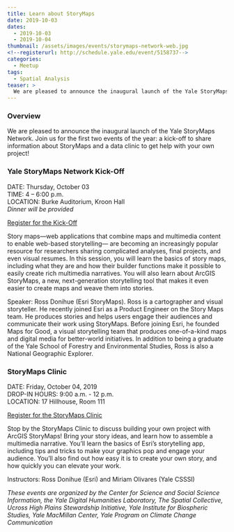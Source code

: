 ```yaml
---
title: Learn about StoryMaps
date: 2019-10-03
dates:
  - 2019-10-03
  - 2019-10-04
thumbnail: /assets/images/events/storymaps-network-web.jpg
<!--registerurl: http://schedule.yale.edu/event/5158737-->
categories:
  - Meetup
tags:
  - Spatial Analysis
teaser: >
  We are pleased to announce the inaugural launch of the Yale StoryMaps Network. Join us for the first two events of the year: a kick-off to share information about StoryMaps and a clinic to get help with your own project!
---
```


### Overview
We are pleased to announce the inaugural launch of the Yale StoryMaps Network. Join us for the first two events of the year: a kick-off to share information about StoryMaps and a data clinic to get help with your own project!

### Yale StoryMaps Network Kick-Off

DATE: Thursday, October 03  
TIME: 4 – 6:00 p.m.  
LOCATION: Burke Auditorium, Kroon Hall  
*Dinner will be provided*  

<a href='https://schedule.yale.edu/calendar/instruction/YaleStoyMapNetwork-KickOff' target='_blank'>Register for the Kick-Off</a>

Story maps—web applications that combine maps and multimedia content to enable web-based storytelling— are becoming an increasingly popular resource for researchers sharing complicated analyses, final projects, and even visual resumes. In this session, you will learn the basics of story maps, including what they are and how their builder functions make it possible to easily create rich multimedia narratives. You will also learn about ArcGIS StoryMaps, a new, next-generation storytelling tool that makes it even easier to create maps and weave them into stories.

Speaker: Ross Donihue (Esri StoryMaps). Ross is a cartographer and visual storyteller. He recently joined Esri as a Product Engineer on the Story Maps team. He produces stories and helps users engage their audiences and communicate their work using StoryMaps. Before joining Esri, he founded Maps for Good, a visual storytelling team that produces one-of-a-kind maps and digital media for better-world initiatives. In addition to being a graduate of the Yale School of Forestry and Environmental Studies, Ross is also a National Geographic Explorer.

### StoryMaps Clinic

DATE: Friday, October 04, 2019  
DROP-IN HOURS: 9:00 a.m. - 12 p.m.  
LOCATION: 17 Hillhouse, Room 111  

<a href='https://schedule.yale.edu/calendar/instruction/YaleStoyMapNetwork-Clinic' target='_blank'>Register for the StoryMaps Clinic</a>

Stop by the StoryMaps Clinic to discuss building your own project with ArcGIS StoryMaps! Bring your story ideas, and learn how to assemble a multimedia narrative. You’ll learn the basics of Esri’s storytelling app, including tips and tricks to make your graphics pop and engage your audience. You’ll also find out how easy it is to create your own story, and how quickly you can elevate your work.

Instructors: Ross Donihue (Esri) and Miriam Olivares (Yale CSSSI)

*These events are organized by the Center for Science and Social Science Information, the Yale Digital Humanities Laboratory, The Spatial Collective, Ucross High Plains Stewardship Initiative, Yale Institute for Biospheric Studies, Yale MacMillan Center, Yale Program on Climate Change Communication*
